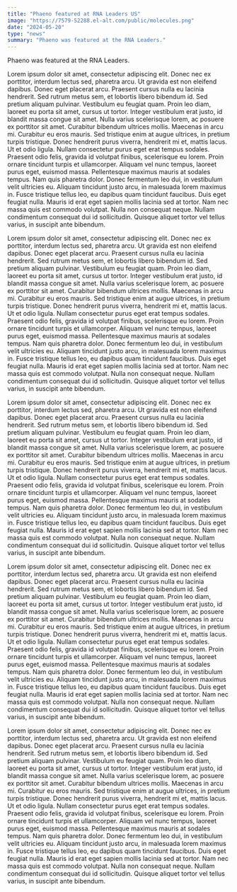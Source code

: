 ```yaml
---
title: "Phaeno featured at RNA Leaders US"
image: "https://7579-52288.el-alt.com/public/molecules.png"
date: "2024-05-20"
type: "news"
summary: "Phaeno was featured at the RNA Leaders."
---
```


Phaeno was featured at the RNA Leaders.

Lorem ipsum dolor sit amet, consectetur adipiscing elit. Donec nec ex porttitor, interdum lectus sed, pharetra arcu. Ut gravida est non eleifend dapibus. Donec eget placerat arcu. Praesent cursus nulla eu lacinia hendrerit. Sed rutrum metus sem, et lobortis libero bibendum id. Sed pretium aliquam pulvinar. Vestibulum eu feugiat quam. Proin leo diam, laoreet eu porta sit amet, cursus ut tortor. Integer vestibulum erat justo, id blandit massa congue sit amet. Nulla varius scelerisque lorem, ac posuere ex porttitor sit amet. Curabitur bibendum ultrices mollis. Maecenas in arcu mi. Curabitur eu eros mauris. Sed tristique enim at augue ultrices, in pretium turpis tristique. Donec hendrerit purus viverra, hendrerit mi et, mattis lacus. Ut et odio ligula. Nullam consectetur purus eget erat tempus sodales. Praesent odio felis, gravida id volutpat finibus, scelerisque eu lorem. Proin ornare tincidunt turpis et ullamcorper. Aliquam vel nunc tempus, laoreet purus eget, euismod massa. Pellentesque maximus mauris at sodales tempus. Nam quis pharetra dolor. Donec fermentum leo dui, in vestibulum velit ultricies eu. Aliquam tincidunt justo arcu, in malesuada lorem maximus in. Fusce tristique tellus leo, eu dapibus quam tincidunt faucibus. Duis eget feugiat nulla. Mauris id erat eget sapien mollis lacinia sed at tortor. Nam nec massa quis est commodo volutpat. Nulla non consequat neque. Nullam condimentum consequat dui id sollicitudin. Quisque aliquet tortor vel tellus varius, in suscipit ante bibendum.

Lorem ipsum dolor sit amet, consectetur adipiscing elit. Donec nec ex porttitor, interdum lectus sed, pharetra arcu. Ut gravida est non eleifend dapibus. Donec eget placerat arcu. Praesent cursus nulla eu lacinia hendrerit. Sed rutrum metus sem, et lobortis libero bibendum id. Sed pretium aliquam pulvinar. Vestibulum eu feugiat quam. Proin leo diam, laoreet eu porta sit amet, cursus ut tortor. Integer vestibulum erat justo, id blandit massa congue sit amet. Nulla varius scelerisque lorem, ac posuere ex porttitor sit amet. Curabitur bibendum ultrices mollis. Maecenas in arcu mi. Curabitur eu eros mauris. Sed tristique enim at augue ultrices, in pretium turpis tristique. Donec hendrerit purus viverra, hendrerit mi et, mattis lacus. Ut et odio ligula. Nullam consectetur purus eget erat tempus sodales. Praesent odio felis, gravida id volutpat finibus, scelerisque eu lorem. Proin ornare tincidunt turpis et ullamcorper. Aliquam vel nunc tempus, laoreet purus eget, euismod massa. Pellentesque maximus mauris at sodales tempus. Nam quis pharetra dolor. Donec fermentum leo dui, in vestibulum velit ultricies eu. Aliquam tincidunt justo arcu, in malesuada lorem maximus in. Fusce tristique tellus leo, eu dapibus quam tincidunt faucibus. Duis eget feugiat nulla. Mauris id erat eget sapien mollis lacinia sed at tortor. Nam nec massa quis est commodo volutpat. Nulla non consequat neque. Nullam condimentum consequat dui id sollicitudin. Quisque aliquet tortor vel tellus varius, in suscipit ante bibendum.

Lorem ipsum dolor sit amet, consectetur adipiscing elit. Donec nec ex porttitor, interdum lectus sed, pharetra arcu. Ut gravida est non eleifend dapibus. Donec eget placerat arcu. Praesent cursus nulla eu lacinia hendrerit. Sed rutrum metus sem, et lobortis libero bibendum id. Sed pretium aliquam pulvinar. Vestibulum eu feugiat quam. Proin leo diam, laoreet eu porta sit amet, cursus ut tortor. Integer vestibulum erat justo, id blandit massa congue sit amet. Nulla varius scelerisque lorem, ac posuere ex porttitor sit amet. Curabitur bibendum ultrices mollis. Maecenas in arcu mi. Curabitur eu eros mauris. Sed tristique enim at augue ultrices, in pretium turpis tristique. Donec hendrerit purus viverra, hendrerit mi et, mattis lacus. Ut et odio ligula. Nullam consectetur purus eget erat tempus sodales. Praesent odio felis, gravida id volutpat finibus, scelerisque eu lorem. Proin ornare tincidunt turpis et ullamcorper. Aliquam vel nunc tempus, laoreet purus eget, euismod massa. Pellentesque maximus mauris at sodales tempus. Nam quis pharetra dolor. Donec fermentum leo dui, in vestibulum velit ultricies eu. Aliquam tincidunt justo arcu, in malesuada lorem maximus in. Fusce tristique tellus leo, eu dapibus quam tincidunt faucibus. Duis eget feugiat nulla. Mauris id erat eget sapien mollis lacinia sed at tortor. Nam nec massa quis est commodo volutpat. Nulla non consequat neque. Nullam condimentum consequat dui id sollicitudin. Quisque aliquet tortor vel tellus varius, in suscipit ante bibendum.

Lorem ipsum dolor sit amet, consectetur adipiscing elit. Donec nec ex porttitor, interdum lectus sed, pharetra arcu. Ut gravida est non eleifend dapibus. Donec eget placerat arcu. Praesent cursus nulla eu lacinia hendrerit. Sed rutrum metus sem, et lobortis libero bibendum id. Sed pretium aliquam pulvinar. Vestibulum eu feugiat quam. Proin leo diam, laoreet eu porta sit amet, cursus ut tortor. Integer vestibulum erat justo, id blandit massa congue sit amet. Nulla varius scelerisque lorem, ac posuere ex porttitor sit amet. Curabitur bibendum ultrices mollis. Maecenas in arcu mi. Curabitur eu eros mauris. Sed tristique enim at augue ultrices, in pretium turpis tristique. Donec hendrerit purus viverra, hendrerit mi et, mattis lacus. Ut et odio ligula. Nullam consectetur purus eget erat tempus sodales. Praesent odio felis, gravida id volutpat finibus, scelerisque eu lorem. Proin ornare tincidunt turpis et ullamcorper. Aliquam vel nunc tempus, laoreet purus eget, euismod massa. Pellentesque maximus mauris at sodales tempus. Nam quis pharetra dolor. Donec fermentum leo dui, in vestibulum velit ultricies eu. Aliquam tincidunt justo arcu, in malesuada lorem maximus in. Fusce tristique tellus leo, eu dapibus quam tincidunt faucibus. Duis eget feugiat nulla. Mauris id erat eget sapien mollis lacinia sed at tortor. Nam nec massa quis est commodo volutpat. Nulla non consequat neque. Nullam condimentum consequat dui id sollicitudin. Quisque aliquet tortor vel tellus varius, in suscipit ante bibendum.

Lorem ipsum dolor sit amet, consectetur adipiscing elit. Donec nec ex porttitor, interdum lectus sed, pharetra arcu. Ut gravida est non eleifend dapibus. Donec eget placerat arcu. Praesent cursus nulla eu lacinia hendrerit. Sed rutrum metus sem, et lobortis libero bibendum id. Sed pretium aliquam pulvinar. Vestibulum eu feugiat quam. Proin leo diam, laoreet eu porta sit amet, cursus ut tortor. Integer vestibulum erat justo, id blandit massa congue sit amet. Nulla varius scelerisque lorem, ac posuere ex porttitor sit amet. Curabitur bibendum ultrices mollis. Maecenas in arcu mi. Curabitur eu eros mauris. Sed tristique enim at augue ultrices, in pretium turpis tristique. Donec hendrerit purus viverra, hendrerit mi et, mattis lacus. Ut et odio ligula. Nullam consectetur purus eget erat tempus sodales. Praesent odio felis, gravida id volutpat finibus, scelerisque eu lorem. Proin ornare tincidunt turpis et ullamcorper. Aliquam vel nunc tempus, laoreet purus eget, euismod massa. Pellentesque maximus mauris at sodales tempus. Nam quis pharetra dolor. Donec fermentum leo dui, in vestibulum velit ultricies eu. Aliquam tincidunt justo arcu, in malesuada lorem maximus in. Fusce tristique tellus leo, eu dapibus quam tincidunt faucibus. Duis eget feugiat nulla. Mauris id erat eget sapien mollis lacinia sed at tortor. Nam nec massa quis est commodo volutpat. Nulla non consequat neque. Nullam condimentum consequat dui id sollicitudin. Quisque aliquet tortor vel tellus varius, in suscipit ante bibendum.